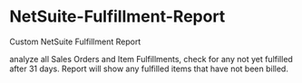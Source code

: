 # NetSuite-Fulfillment-Report
Custom NetSuite Fulfillment Report


analyze all Sales Orders and Item Fulfillments, check for any not yet fulfilled after 31 days.  Report will show any fulfilled items that have not been billed.
